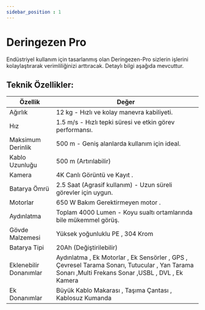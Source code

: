 ```yaml
---
sidebar_position : 1
---
```


# Deringezen Pro

Endüstriyel kullanım için tasarlanmış olan Deringezen-Pro sizlerin işlerini kolaylaştırarak verimliliğinizi arttıracak. Detaylı bilgi aşağıda mevcuttur.



## Teknik Özellikler:

| Özellik                    | Değer                                                                                                                                                                                                                                      |
|----------------------------|--------------------------------------------------------------------------------------------------------------------------------------------------------------------------------------------------------------------------------------------|
| Ağırlık              | 12 kg - Hızlı ve kolay manevra kabiliyeti.                                                                                                                                                                                                                                      |
| Hız                |  1.5 m/s - Hızlı tepki süresi ve etkin görev performansı.                                                                                                                                                                                                                                      |
|Maksimum Derinlik    |  500 m - Geniş alanlarda kullanım için ideal.                                                                                                                            |
| Kablo Uzunluğu                       | 500 m  (Artırılabilir)                                                                                                                                                                                                              |
|Kamera  | 4K Canlı Görüntü ve Kayıt .                                                                                                                                                                                                                                                 |
| Batarya Ömrü         | 2.5 Saat (Agrasif kullanım) - Uzun süreli görevler için uygun.                                                                                                                                                          |
| Motorlar     |  650 W Bakım Gerektirmeyen motor .                                                                                                                                                                                                                             |
| Aydınlatma        |  Toplam 4000 Lumen - Koyu sualtı ortamlarında bile mükemmel görüş.                                                                                                                                                                                                                                    |
|Gövde Malzemesi        | Yüksek yoğunluklu PE    , 304  Krom                                                                                                                                                                                                                                   |
| Batarya Tipi             | 20Ah (Değiştirilebilir)                                                                                                                                                                                                                                                                                                                                                                            |
| Eklenebilir Donanımlar      | Aydınlatma , Ek Motorlar , Ek Sensörler , GPS , Çevresel Tarama Sonarı, Tutucular , Yan Tarama Sonarı ,Multi Frekans Sonar ,USBL , DVL , Ek Kamera  |
| Ek Donanımlar            | Büyük  Kablo Makarası , Taşıma Çantası , Kablosuz Kumanda                                                                                                                                                                                                                                                                                                                                                      |